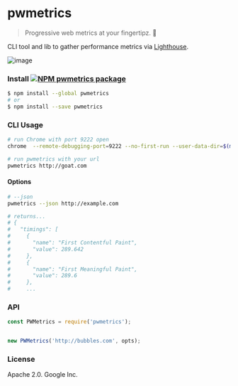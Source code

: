 

# pwmetrics

> Progressive web metrics at your fingertipz. 💅

CLI tool and lib to gather performance metrics via [Lighthouse](https://github.com/GoogleChrome/lighthouse/).

![image](https://cloud.githubusercontent.com/assets/39191/17918270/5649c990-6978-11e6-8293-527a489eada4.png)

### Install [![NPM pwmetrics package](https://img.shields.io/npm/v/pwmetrics.svg)](https://npmjs.org/package/pwmetrics)
```sh
$ npm install --global pwmetrics
# or
$ npm install --save pwmetrics
```


### CLI Usage

```sh
# run Chrome with port 9222 open
chrome  --remote-debugging-port=9222 --no-first-run --user-data-dir=$(mktemp -d -t pwm.XXXXX)

# run pwmetrics with your url
pwmetrics http://goat.com
```

#### Options

```sh
# --json
pwmetrics --json http://example.com

# returns...
# {
#   "timings": [
#     {
#       "name": "First Contentful Paint",
#       "value": 289.642
#     },
#     {
#       "name": "First Meaningful Paint",
#       "value": 289.6
#     },
#     ...
```

### API

```js
const PWMetrics = require('pwmetrics');


new PWMetrics('http://bubbles.com', opts);
```


### License

Apache 2.0. Google Inc.
